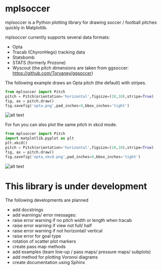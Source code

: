 # mplsoccer
mplsoccer is a Python plotting library for drawing soccer / football pitches quickly in Matplotlib.

mplsoccer currently supports several data formats:
- Opta
- Tracab (ChyronHego) tracking data
- Statsbomb
- STATS (formerly Prozone)
- Wyscout (the pitch dimensions are taken from ggsoccer: https://github.com/Torvaney/ggsoccer)

The following example draws an Opta pitch (the default) with stripes.
``` python
from mplsoccer import Pitch
pitch = Pitch(orientation='horizontal',figsize=(10,10),stripe=True)
fig, ax = pitch.draw()
fig.savefig('opta.png',pad_inches=0,bbox_inches='tight')
```
![alt text](https://github.com/andrewRowlinson/mplsoccer/blob/master/docs/figures/README_example_opta_pitch.png "pitch xkcd style")

For fun you can also plot the same pitch in xkcd mode.
``` python
from mplsoccer import Pitch
import matplotlib.pyplot as plt
plt.xkcd()
pitch = Pitch(orientation='horizontal',figsize=(10,10),stripe=True)
fig, ax = pitch.draw()
fig.savefig('opta_xkcd.png',pad_inches=0,bbox_inches='tight')
```
![alt text](https://github.com/andrewRowlinson/mplsoccer/blob/master/docs/figures/README_example_xkcd_pitch.png "pitch xkcd style")

# This library is under development
The following developments are planned
- add docstrings
- add warnings/ error messages:
- raise error warning if no pitch width or length when tracab
- raise error warning if view not full/ half
- raise error warning if not horizontal/ vertical
- raise error for goal type
- rotation of scatter plot markers
- create pass map methods
- add examples (team line-up / pass maps/ pressure maps/ subplots)
- add method for plotting Voronoi diagrams
- create documentation using Sphinx
